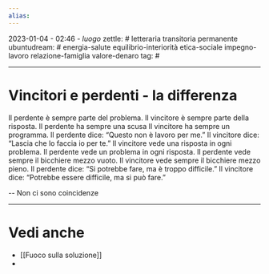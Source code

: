 ```yaml
---
alias: 
---
```

2023-01-04 - 02:46 - *luogo*
zettle: # letteraria transitoria permanente
ubuntudream: # energia-salute equilibrio-interiorità etica-sociale impegno-lavoro relazione-famiglia valore-denaro 
tag: #

---
# Vincitori e perdenti - la differenza

Il perdente è sempre parte del problema.
Il vincitore è sempre parte della risposta.
Il perdente ha sempre una scusa
Il vincitore ha sempre un programma.
Il perdente dice: “Questo non è lavoro per me.”
Il vincitore dice: “Lascia che lo faccia io per te.”
Il vincitore vede una risposta in ogni problema.
Il perdente vede un problema in ogni risposta.
Il perdente vede sempre il bicchiere mezzo vuoto.
Il vincitore vede sempre il bicchiere mezzo pieno.
Il perdente dice:
“Si potrebbe fare, ma è troppo difficile.”
Il vincitore dice:
“Potrebbe essere difficile, ma si può fare.”

--
Non ci sono coincidenze



---
# Vedi anche
- [[Fuoco sulla soluzione]]
- 